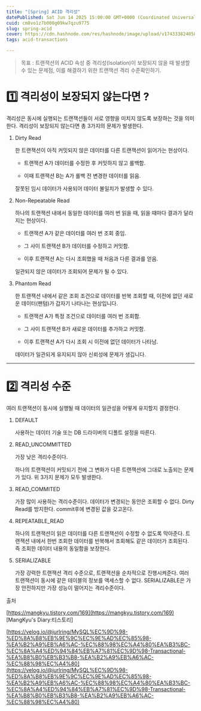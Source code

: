 ```yaml
---
title: "[Spring] ACID 격리성"
datePublished: Sat Jun 14 2025 15:00:00 GMT+0000 (Coordinated Universal Time)
cuid: cm8vo1z7b000g09kw7qzu9775
slug: spring-acid
cover: https://cdn.hashnode.com/res/hashnode/image/upload/v1743338240585/7b00e889-1a4a-4186-829c-0a9972b35ba5.png
tags: acid-transactions

---
```


> 목표 : 트랜잭션의 ACID 속성 중 격리성(Isolation)이 보장되지 않을 때 발생할 수 있는 문제점, 이를 해결하기 위한 트랜잭션 격리 수준확인하기.

# 1️⃣ 격리성이 보장되지 않는다면 ?

격리성은 동시에 실행되는 트랜잭션들이 서로 영향을 미치지 않도록 보장하는 것을 의미한다. 격리성이 보장되지 않는다면 총 3가지의 문제가 발생한다.

1. Dirty Read
    
    한 트랜잭션이 아직 커밋되지 않은 데이터를 다른 트랜잭션이 읽어가는 현상이다.
    
    * 트랜잭션 A가 데이터를 수정한 후 커밋하지 않고 롤백함.
        
    * 이때 트랜잭션 B는 A가 롤백 전 변경한 데이터를 읽음.
        
    
    잘못된 임시 데이터가 사용되어 데이터 불일치가 발생할 수 있다.
    
2. Non-Repeatable Read
    
    하나의 트랜잭션 내에서 동일한 데이터를 여러 번 읽을 때, 읽을 때마다 결과가 달라지는 현상이다.
    
    * 트랜잭션 A가 같은 데이터를 여러 번 조회 중임.
        
    * 그 사이 트랜잭션 B가 데이터를 수정하고 커밋함.
        
    * 이후 트랜잭션 A는 다시 조회했을 때 처음과 다른 결과를 얻음.
        
    
    일관되지 않은 데이터가 조회되어 문제가 될 수 있다.
    
3. Phantom Read
    
    한 트랜잭션 내에서 같은 조회 조건으로 데이터를 반복 조회할 때, 이전에 없던 새로운 데이터(팬텀)가 갑자기 나타나는 현상입니다.
    
    * 트랜잭션 A가 특정 조건으로 데이터를 여러 번 조회함.
        
    * 그 사이 트랜잭션 B가 새로운 데이터를 추가하고 커밋함.
        
    * 이후 트랜잭션 A가 다시 조회 시 이전에 없던 데이터가 나타남.
        
    
    데이터가 일관되게 유지되지 않아 신뢰성에 문제가 생깁니다.
    

---

# 2️⃣ 격리성 수준

여러 트랜잭션이 동시에 실행될 때 데이터의 일관성을 어떻게 유지할지 결정한다.

1. DEFAULT
    
    사용하는 데이터 기술 또는 DB 드라이버의 디폴트 설정을 따른다.
    
2. READ\_UNCOMMITTED
    
    가장 낮은 격리수준이다.
    
    하나의 트랜잭션이 커밋되기 전에 그 변화가 다른 트랜잭션에 그대로 노출되는 문제가 있다. 위 3가지 문제가 모두 발생한다.
    
3. READ\_COMMITED
    
    가장 많이 사용하는 격리수준이다. 데이터가 변경되는 동안은 조회할 수 없다. Dirty Read를 방지한다. commit후에 변경된 값을 갖고온다.
    
4. REPEATABLE\_READ
    
    하나의 트랜잭션이 읽은 데이터를 다른 트랜잭션이 수정할 수 없도록 막아준다. 트랜잭션 내에서 한번 조회한 데이터를 반복해서 조회해도 같은 데이터가 조회된다. 즉 조회한 데이터 내용의 동일함을 보장한다.
    
5. SERIALIZABLE
    
    가장 강력한 트랜잭션 격리 수준으로, 트랜잭션을 순차적으로 진행시켜준다. 여러 트랜잭션이 동시에 같은 테이블의 정보를 액세스할 수 없다. SERIALIZABLE은 가장 안전하지만 가장 성능이 떨어지는 격리수준이다.
    

출처

[https://mangkyu.tistory.com/169](https://mangkyu.tistory.com/169) \[MangKyu's Diary:티스토리\]

[https://velog.io/@jurlring/MySQL%EC%9D%98-%ED%8A%B8%EB%9E%9C%EC%9E%AD%EC%85%98-%EA%B2%A9%EB%A6%AC-%EC%88%98%EC%A4%80%EA%B3%BC-%EC%8A%A4%ED%94%84%EB%A7%81%EC%9D%98-Transactional-%EA%B8%B0%EB%B3%B8-%EA%B2%A9%EB%A6%AC-%EC%88%98%EC%A4%80](https://velog.io/@jurlring/MySQL%EC%9D%98-%ED%8A%B8%EB%9E%9C%EC%9E%AD%EC%85%98-%EA%B2%A9%EB%A6%AC-%EC%88%98%EC%A4%80%EA%B3%BC-%EC%8A%A4%ED%94%84%EB%A7%81%EC%9D%98-Transactional-%EA%B8%B0%EB%B3%B8-%EA%B2%A9%EB%A6%AC-%EC%88%98%EC%A4%80)